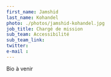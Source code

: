 ```yaml
---
first_name: Jamshid
last_name: Kohandel
photo: ./photos/jamshid-kohandel.jpg
job_title: Chargé de mission
sub_team: Accessibilité
sub_team_link:
twitter:
e-mail :
---
```


Bio à venir

